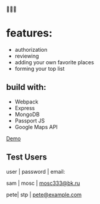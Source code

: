 🚀🚀🚀

# features:
* authorization
* reviewing
* adding your own favorite places
* forming your top list

## build with:
* Webpack
* Express
* MongoDB
* Passport JS
* Google Maps API

[Demo](https://stores-app.herokuapp.com/map)

## Test Users
  user | password | email:
  
  sam | mosc | mosc333@bk.ru

  pete| stp | pete@example.com
   
